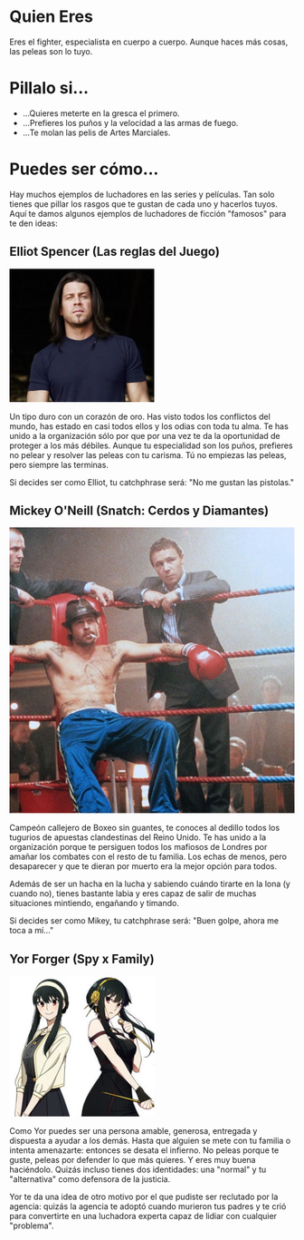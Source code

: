 # Quien Eres
Eres el fighter, especialista en cuerpo a cuerpo. Aunque haces más cosas, las peleas son lo tuyo. 

# Pillalo si...
- ...Quieres meterte en la gresca el primero.
- ...Prefieres los puños y la velocidad a las armas de fuego.
- ...Te molan las pelis de Artes Marciales.

# Puedes ser cómo...
Hay muchos ejemplos de luchadores en las series y películas. Tan solo tienes que pillar los rasgos que te gustan de cada uno y hacerlos tuyos. Aquí te damos algunos ejemplos de luchadores de ficción "famosos" para te den ideas:

## Elliot Spencer (Las reglas del Juego)
![Elliot](./imgs/Christian.Kane.jpg)

Un tipo duro con un corazón de oro. Has visto todos los conflictos del mundo, has estado en casi todos ellos y los odias con toda tu alma. Te has unido a la organización sólo por que por una vez te da la oportunidad de proteger a los más débiles. Aunque tu especialidad son los puños, prefieres no pelear y resolver las peleas con tu carisma. Tú no empiezas las peleas, pero siempre las terminas.

Si decides ser como Elliot, tu catchphrase será: "No me gustan las pistolas."

## Mickey O'Neill (Snatch: Cerdos y Diamantes)

![O'Neill](./imgs/24-snatch.jpg)

Campeón callejero de Boxeo sin guantes, te conoces al dedillo todos los tugurios de apuestas clandestinas del Reino Unido. Te has unido a la organización porque te persiguen todos los mafiosos de Londres por amañar los combates con el resto de tu familia. Los echas de menos, pero desaparecer y que te dieran por muerto era la mejor opción para todos. 

Además de ser un hacha en la lucha y sabiendo cuándo tirarte en la lona (y cuando no), tienes bastante labia y eres capaz de salir de muchas situaciones mintiendo, engañando y timando. 

Si decides ser como Mikey, tu catchphrase será: "Buen golpe, ahora me toca a mí..."


## Yor Forger (Spy x Family)
![Yor](./imgs/yor.jpg)

Como Yor puedes ser una persona amable, generosa, entregada y dispuesta a ayudar a los demás. Hasta que alguien se mete con tu familia o intenta amenazarte: entonces se desata el infierno. No peleas porque te guste, peleas por defender lo que más quieres. Y eres muy buena haciéndolo. Quizás incluso tienes dos identidades: una "normal" y tu "alternativa" como defensora de la justicia.

Yor te da una idea de otro motivo por el que pudiste ser reclutado por la agencia: quizás la agencia te adoptó cuando murieron tus padres y te crió para convertirte en una luchadora experta capaz de lidiar con cualquier "problema".
